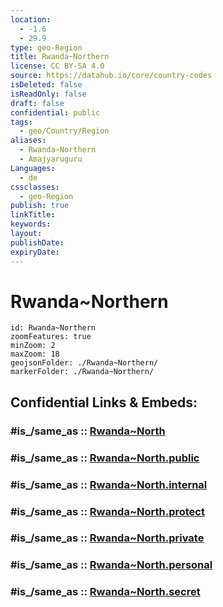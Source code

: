 ```yaml
---
location:
  - -1.6
  - 29.9
type: geo-Region
title: Rwanda~Northern
license: CC BY-SA 4.0
source: https://datahub.io/core/country-codes
isDeleted: false
isReadOnly: false
draft: false
confidential: public
tags:
  - geo/Country/Region
aliases:
  - Rwanda~Northern
  - Amajyaruguru
Languages:
  - de
cssclasses:
  - geo-Region
publish: true
linkTitle: 
keywords: 
layout: 
publishDate: 
expiryDate:
---
```


# Rwanda~Northern

```leaflet
id: Rwanda~Northern
zoomFeatures: true 
minZoom: 2 
maxZoom: 18
geojsonFolder: ./Rwanda~Northern/
markerFolder: ./Rwanda~Northern/
```


## Confidential Links & Embeds: 

### #is_/same_as :: [Rwanda~North](/_Standards/Earth/Continent/Africa/Africa~Central/Rwanda/Provinces~Rwanda/Rwanda~North.md) 

### #is_/same_as :: [Rwanda~North.public](/_public/Earth/Continent/Africa/Africa~Central/Rwanda/Provinces~Rwanda/Rwanda~North.public.md) 

### #is_/same_as :: [Rwanda~North.internal](/_internal/Earth/Continent/Africa/Africa~Central/Rwanda/Provinces~Rwanda/Rwanda~North.internal.md) 

### #is_/same_as :: [Rwanda~North.protect](/_protect/Earth/Continent/Africa/Africa~Central/Rwanda/Provinces~Rwanda/Rwanda~North.protect.md) 

### #is_/same_as :: [Rwanda~North.private](/_private/Earth/Continent/Africa/Africa~Central/Rwanda/Provinces~Rwanda/Rwanda~North.private.md) 

### #is_/same_as :: [Rwanda~North.personal](/_personal/Earth/Continent/Africa/Africa~Central/Rwanda/Provinces~Rwanda/Rwanda~North.personal.md) 

### #is_/same_as :: [Rwanda~North.secret](/_secret/Earth/Continent/Africa/Africa~Central/Rwanda/Provinces~Rwanda/Rwanda~North.secret.md)

